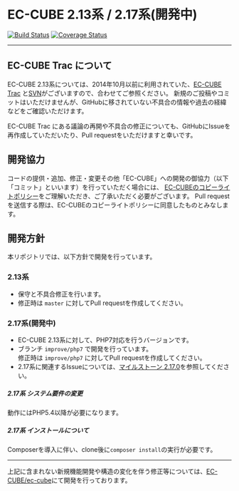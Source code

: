 # EC-CUBE 2.13系 / 2.17系(開発中)
[![Build Status](https://travis-ci.org/EC-CUBE/eccube-2_13.svg)](https://travis-ci.org/EC-CUBE/eccube-2_13)
[![Coverage Status](https://coveralls.io/repos/EC-CUBE/eccube-2_13/badge.png)](https://coveralls.io/r/EC-CUBE/eccube-2_13)

---

## EC-CUBE Trac について

EC-CUBE 2.13系については、2014年10月以前に利用されていた、[EC-CUBE Trac](http://svn.ec-cube.net/open_trac/) と[SVN](http://svn.ec-cube.net/open/)がございますので、合わせてご参照ください。
新規のご投稿やコミットはいただけませんが、GitHubに移されていない不具合の情報や過去の経緯などをご確認いただけます。  

EC-CUBE Trac にある議論の再開や不具合の修正についても、GitHubにIssueを再作成していただいたり、Pull requestをいただけますと幸いです。

## 開発協力

コードの提供・追加、修正・変更その他「EC-CUBE」への開発の御協力（以下「コミット」といいます）を行っていただく場合には、
[EC-CUBEのコピーライトポリシー](https://github.com/EC-CUBE/ec-cube/blob/50de4ac511ab5a5577c046b61754d98be96aa328/LICENSE.txt)をご理解いただき、ご了承いただく必要がございます。
Pull requestを送信する際は、EC-CUBEのコピーライトポリシーに同意したものとみなします。

## 開発方針

本リポジトリでは、以下方針で開発を行っています。

### 2.13系

* 保守と不具合修正を行います。
* 修正時は `master` に対してPull requestを作成してください。

### 2.17系(開発中)

* EC-CUBE 2.13系に対して、PHP7対応を行うバージョンです。
* ブランチ `improve/php7` で開発を行っています。  
修正時は `improve/php7` に対してPull requestを作成してください。
* 2.17系に関連するIssueについては、[マイルストーン 2.17.0](https://github.com/EC-CUBE/eccube-2_13/milestone/5)を参照してください。

##### 2.17系 システム要件の変更

動作にはPHP5.4以降が必要になります。

##### 2.17系 インストールについて

Composerを導入に伴い、clone後に`composer install`の実行が必要です。

---

上記に含まれない新規機能開発や構造の変化を伴う修正等については、[EC-CUBE/ec-cube](https://github.com/EC-CUBE/ec-cube)にて開発を行っております。
